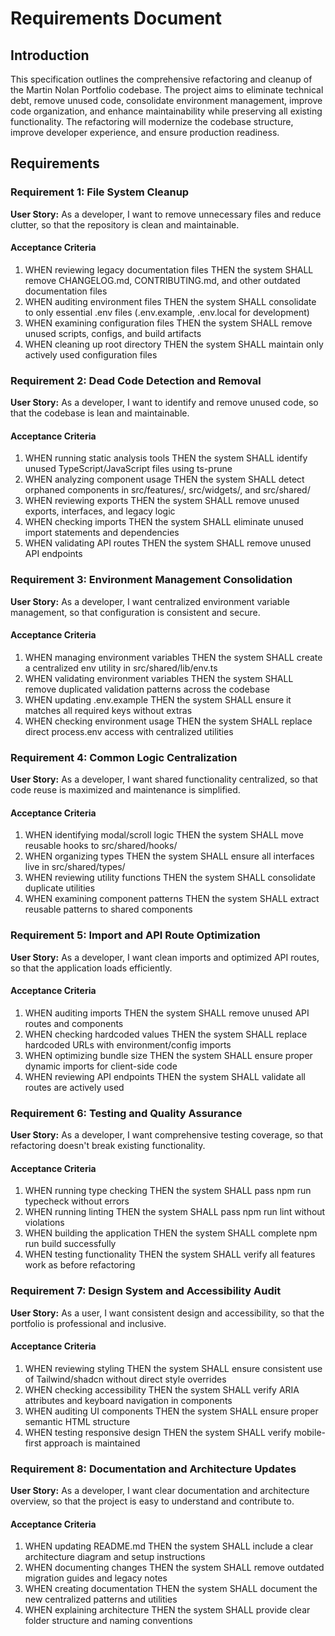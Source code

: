# Requirements Document

## Introduction

This specification outlines the comprehensive refactoring and cleanup of the Martin Nolan Portfolio codebase. The project aims to eliminate technical debt, remove unused code, consolidate environment management, improve code organization, and enhance maintainability while preserving all existing functionality. The refactoring will modernize the codebase structure, improve developer experience, and ensure production readiness.

## Requirements

### Requirement 1: File System Cleanup

**User Story:** As a developer, I want to remove unnecessary files and reduce clutter, so that the repository is clean and maintainable.

#### Acceptance Criteria

1. WHEN reviewing legacy documentation files THEN the system SHALL remove CHANGELOG.md, CONTRIBUTING.md, and other outdated documentation files
2. WHEN auditing environment files THEN the system SHALL consolidate to only essential .env files (.env.example, .env.local for development)
3. WHEN examining configuration files THEN the system SHALL remove unused scripts, configs, and build artifacts
4. WHEN cleaning up root directory THEN the system SHALL maintain only actively used configuration files

### Requirement 2: Dead Code Detection and Removal

**User Story:** As a developer, I want to identify and remove unused code, so that the codebase is lean and maintainable.

#### Acceptance Criteria

1. WHEN running static analysis tools THEN the system SHALL identify unused TypeScript/JavaScript files using ts-prune
2. WHEN analyzing component usage THEN the system SHALL detect orphaned components in src/features/, src/widgets/, and src/shared/
3. WHEN reviewing exports THEN the system SHALL remove unused exports, interfaces, and legacy logic
4. WHEN checking imports THEN the system SHALL eliminate unused import statements and dependencies
5. WHEN validating API routes THEN the system SHALL remove unused API endpoints

### Requirement 3: Environment Management Consolidation

**User Story:** As a developer, I want centralized environment variable management, so that configuration is consistent and secure.

#### Acceptance Criteria

1. WHEN managing environment variables THEN the system SHALL create a centralized env utility in src/shared/lib/env.ts
2. WHEN validating environment variables THEN the system SHALL remove duplicated validation patterns across the codebase
3. WHEN updating .env.example THEN the system SHALL ensure it matches all required keys without extras
4. WHEN checking environment usage THEN the system SHALL replace direct process.env access with centralized utilities

### Requirement 4: Common Logic Centralization

**User Story:** As a developer, I want shared functionality centralized, so that code reuse is maximized and maintenance is simplified.

#### Acceptance Criteria

1. WHEN identifying modal/scroll logic THEN the system SHALL move reusable hooks to src/shared/hooks/
2. WHEN organizing types THEN the system SHALL ensure all interfaces live in src/shared/types/
3. WHEN reviewing utility functions THEN the system SHALL consolidate duplicate utilities
4. WHEN examining component patterns THEN the system SHALL extract reusable patterns to shared components

### Requirement 5: Import and API Route Optimization

**User Story:** As a developer, I want clean imports and optimized API routes, so that the application loads efficiently.

#### Acceptance Criteria

1. WHEN auditing imports THEN the system SHALL remove unused API routes and components
2. WHEN checking hardcoded values THEN the system SHALL replace hardcoded URLs with environment/config imports
3. WHEN optimizing bundle size THEN the system SHALL ensure proper dynamic imports for client-side code
4. WHEN reviewing API endpoints THEN the system SHALL validate all routes are actively used

### Requirement 6: Testing and Quality Assurance

**User Story:** As a developer, I want comprehensive testing coverage, so that refactoring doesn't break existing functionality.

#### Acceptance Criteria

1. WHEN running type checking THEN the system SHALL pass npm run typecheck without errors
2. WHEN running linting THEN the system SHALL pass npm run lint without violations
3. WHEN building the application THEN the system SHALL complete npm run build successfully
4. WHEN testing functionality THEN the system SHALL verify all features work as before refactoring

### Requirement 7: Design System and Accessibility Audit

**User Story:** As a user, I want consistent design and accessibility, so that the portfolio is professional and inclusive.

#### Acceptance Criteria

1. WHEN reviewing styling THEN the system SHALL ensure consistent use of Tailwind/shadcn without direct style overrides
2. WHEN checking accessibility THEN the system SHALL verify ARIA attributes and keyboard navigation in components
3. WHEN auditing UI components THEN the system SHALL ensure proper semantic HTML structure
4. WHEN testing responsive design THEN the system SHALL verify mobile-first approach is maintained

### Requirement 8: Documentation and Architecture Updates

**User Story:** As a developer, I want clear documentation and architecture overview, so that the project is easy to understand and contribute to.

#### Acceptance Criteria

1. WHEN updating README.md THEN the system SHALL include a clear architecture diagram and setup instructions
2. WHEN documenting changes THEN the system SHALL remove outdated migration guides and legacy notes
3. WHEN creating documentation THEN the system SHALL document the new centralized patterns and utilities
4. WHEN explaining architecture THEN the system SHALL provide clear folder structure and naming conventions
